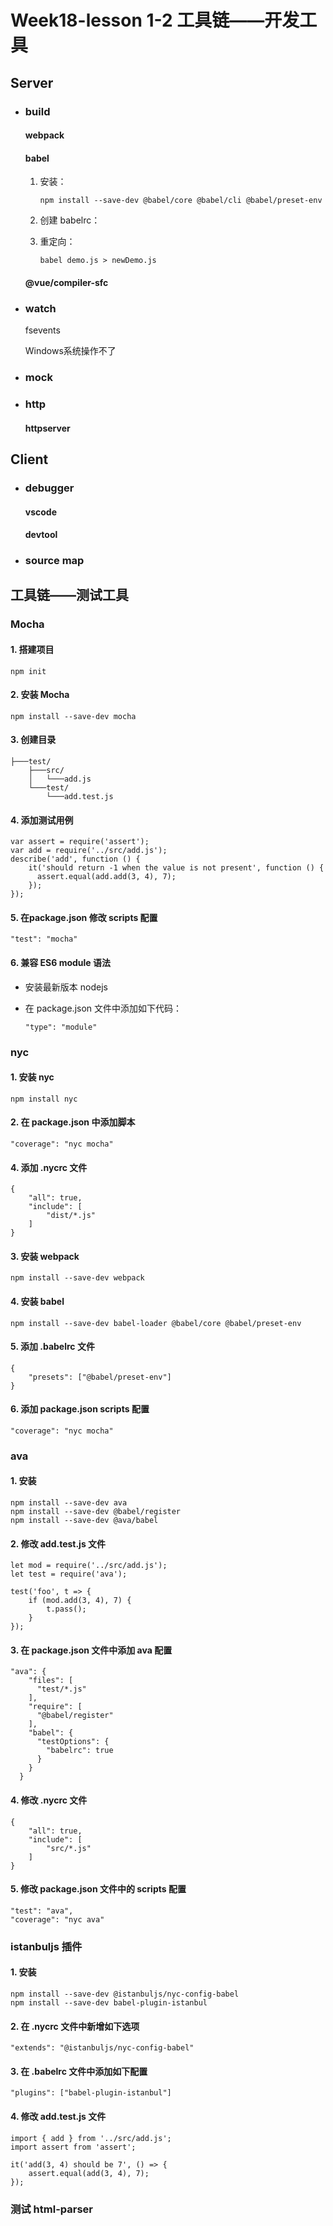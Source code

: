 
# Week18-lesson 1-2	 工具链——开发工具

## Server

- ### build

  #### webpack

  #### babel

  1. 安装：

     ```
     npm install --save-dev @babel/core @babel/cli @babel/preset-env
     ```

  2. 创建 babelrc：

  3. 重定向：

     ```
     babel demo.js > newDemo.js
     ```

  #### @vue/compiler-sfc

- ### watch

  fsevents 

  Windows系统操作不了

- ### mock

- ### http

  #### httpserver

## Client

- ### debugger

  #### vscode

  #### devtool

- ### source map



## 工具链——测试工具

### Mocha

#### 1. 搭建项目

   ```
   npm init
   ```

#### 2. 安装 Mocha

   ```
   npm install --save-dev mocha
   ```

#### 3. 创建目录

   ```
   ├───test/
       ├───src/
       │   └───add.js
       └───test/
           └───add.test.js
   ```

#### 4. 添加测试用例

   ```
   var assert = require('assert');
   var add = require('../src/add.js');
   describe('add', function () {
       it('should return -1 when the value is not present', function () {
         assert.equal(add.add(3, 4), 7);
       });
   });
   ```

#### 5. 在package.json 修改 scripts 配置

```
"test": "mocha"
```

#### 6. 兼容 ES6 module 语法

- 安装最新版本 nodejs

- 在 package.json 文件中添加如下代码：

  ```
  "type": "module"
  ```

  

### nyc

#### 1. 安装 nyc

```
npm install nyc
```

#### 2. 在 package.json 中添加脚本

```
"coverage": "nyc mocha"
```

#### 4. 添加 .nycrc 文件

```
{
    "all": true,
    "include": [
        "dist/*.js"
    ]
}
```

#### 3. 安装 webpack

```
npm install --save-dev webpack
```

#### 4. 安装 babel

```
npm install --save-dev babel-loader @babel/core @babel/preset-env
```

#### 5. 添加 .babelrc 文件

```
{
    "presets": ["@babel/preset-env"]
}
```

#### 6. 添加 package.json scripts 配置

```
"coverage": "nyc mocha"
```



### ava

#### 1. 安装

```
npm install --save-dev ava
npm install --save-dev @babel/register
npm install --save-dev @ava/babel
```

#### 2. 修改 add.test.js 文件

```
let mod = require('../src/add.js');
let test = require('ava');

test('foo', t => {
    if (mod.add(3, 4), 7) {
        t.pass();
    }
});
```

#### 3. 在 package.json 文件中添加 ava 配置

```
"ava": {
    "files": [
      "test/*.js"
    ],
    "require": [
      "@babel/register"
    ],
    "babel": {
      "testOptions": {
        "babelrc": true
      }
    }
  }
```

#### 4. 修改 .nycrc 文件

```
{
    "all": true,
    "include": [
        "src/*.js"
    ]
}
```

#### 5. 修改 package.json 文件中的 scripts 配置

```
"test": "ava",
"coverage": "nyc ava"
```



### istanbuljs 插件

#### 1. 安装

```
npm install --save-dev @istanbuljs/nyc-config-babel
npm install --save-dev babel-plugin-istanbul
```

#### 2. 在 .nycrc 文件中新增如下选项

```
"extends": "@istanbuljs/nyc-config-babel"
```

#### 3. 在 .babelrc 文件中添加如下配置

```
"plugins": ["babel-plugin-istanbul"]
```

#### 4. 修改 add.test.js 文件

```
import { add } from '../src/add.js';
import assert from 'assert';

it('add(3, 4) should be 7', () => {
    assert.equal(add(3, 4), 7);
});
```



### 测试 html-parser